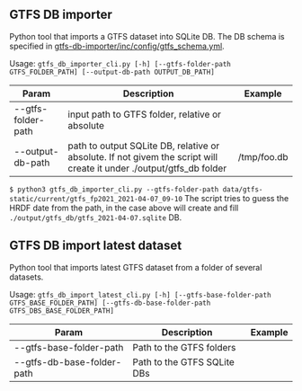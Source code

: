 ## GTFS DB importer

Python tool that imports a GTFS dataset into SQLite DB.
The DB schema is specified in [gtfs-db-importer/inc/config/gtfs_schema.yml](gtfs-db-importer/inc/config/gtfs_schema.yml).

Usage: `gtfs_db_importer_cli.py [-h] [--gtfs-folder-path GTFS_FOLDER_PATH] [--output-db-path OUTPUT_DB_PATH]`

|Param|Description|Example|
|--|--|--|
|--gtfs-folder-path|input path to GTFS folder, relative or absolute|  |
|--output-db-path|path to output SQLite DB, relative or absolute. If not givem the script will create it under ./output/gtfs_db folder|/tmp/foo.db|

`$ python3 gtfs_db_importer_cli.py --gtfs-folder-path data/gtfs-static/current/gtfs_fp2021_2021-04-07_09-10`
The script tries to guess the HRDF date from the path, in the case above will create and fill `./output/gtfs_db/gtfs_2021-04-07.sqlite` DB.

## GTFS DB import latest dataset

Python tool that imports latest GTFS dataset from a folder of several datasets. 

Usage: `gtfs_db_import_latest_cli.py [-h] [--gtfs-base-folder-path GTFS_BASE_FOLDER_PATH] [--gtfs-db-base-folder-path GTFS_DBS_BASE_FOLDER_PATH]`

|Param|Description|Example|
| -- | -- | -- |
| --gtfs-base-folder-path| Path to the GTFS folders |  |
| --gtfs-db-base-folder-path | Path to the GTFS SQLite DBs |